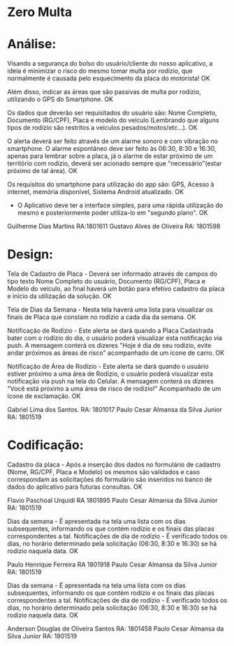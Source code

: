 # Zero Multa

# Análise:

Visando a segurança do bolso do usuário/cliente do nosso aplicativo, a ideia é minimizar o risco do mesmo tomar multa por rodízio, que normalmente é causada pelo esquecimento da placa do motorista! OK

Além disso, indicar as áreas que são passivas de multa por rodízio, utilizando o GPS do Smartphone. OK

Os dados que deverão ser requisitados do usuário são: Nome Completo, Documento (RG/CPF), Placa e modelo do veículo (Lembrando que alguns tipos de rodízio são restritos a veículos pesados/motos/etc...). OK

O alerta deverá ser feito através de um alarme sonoro e com vibração no smartphone. O alarme espontâneo deve ser feito às 06:30, 8:30 e 16:30, apenas para lembrar sobre a placa, já o alarme de estar próximo de um território com rodízio, deverá ser acionado sempre que "necessário"(estar próximo de tal área). OK

Os requisitos do smartphone para utilização do app são: GPS, Acesso à internet, memória disponível, Sistema Android atualizado. OK

* O Aplicativo deve ter a interface simples, para uma rápida utilização do mesmo e posteriormente poder utiliza-lo em "segundo plano". OK

Guilherme Dias Martins RA:1801611
Gustavo Alves de Oliveira RA: 1801598

# Design:
Tela de Cadastro de Placa - Deverá ser informado através de campos do tipo texto Nome Completo do usuário, Documento (RG/CPF), Placa e Modelo do veículo, ao final haverá um botão para efetivo cadastro da placa e início da utilização da solução. OK     

Tela de Dias da Semana - Nesta tela haverá uma lista para visualizar os finais de Placa que constam no rodízio a cada dia da semana. OK

Notificação de Rodízio - Este alerta se dará quando a Placa Cadastrada bater com o rodízio do dia, o usuário poderá visualizar esta notificação via push. A mensagem conterá os dizeres "Hoje é dia de seu rodízio, evite andar próximos as áreas de risco" acompanhado de um ícone de carro. OK

Notificação de Área de Rodízio - Este alerta se dará quando o usuário estiver próximo a uma área de Rodízio, o usuário poderá visualizar esta notificação via push na tela do Celular. A mensagem conterá os dizeres "Você está próximo a uma área de risco de rodízio!" Acompanhado de um ícone de exclamação. OK

Gabriel Lima dos Santos. RA: 1801017 
Paulo Cesar Almansa da Silva Junior RA: 1801519

# Codificação:

Cadastro da placa - Após a inserção dos dados no formulário de cadastro (Nome, RG/CPF, Placa e Modelo) os mesmos são validados e caso correspondam as solicitações do formulário são inseridos no banco de dados do aplicativo para futuras consultas. OK

Flavio Paschoal Urquidi RA 1801895
Paulo Cesar Almansa da Silva Junior RA: 1801519

Dias da semana - É apresentada na tela uma lista com os dias subsequentes, informando os que contém rodízio e os finais das placas correspondentes a tal.
Notificações de dia de rodízio - É verificado todos os dias, no horário determinado pela solicitação (06:30, 8:30 e 16:30) se há rodízio naquela data. OK 

Paulo Henrique Ferreira RA 1801918
Paulo Cesar Almansa da Silva Junior RA: 1801519

Dias da semana - É apresentada na tela uma lista com os dias subsequentes, informando os que contém rodízio e os finais das placas correspondentes a tal.
Notificações de dia de rodízio - É verificado todos os dias, no horário determinado pela solicitação (06:30, 8:30 e 16:30) se há rodízio naquela data. OK

Anderson Douglas de Oliveira Santos RA: 1801458
Paulo Cesar Almansa da Silva Junior RA: 1801519

